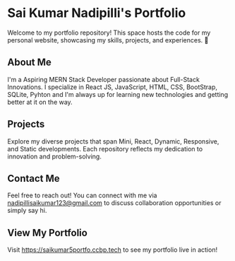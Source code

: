 # Sai Kumar Nadipilli's Portfolio

Welcome to my portfolio repository! This space hosts the code for my personal website, showcasing my skills, projects, and experiences. 🚀

## About Me
I'm a Aspiring MERN Stack Developer passionate about Full-Stack Innovations. I specialize in React JS, JavaScript, HTML, CSS, BootStrap, SQLite, Pyhton and I'm always up for learning new technologies and getting better at it on the way.

## Projects
Explore my diverse projects that span Mini, React, Dynamic, Responsive, and Static developments. Each repository reflects my dedication to innovation and problem-solving.

## Contact Me
Feel free to reach out! You can connect with me via nadipillisaikumar123@gmail.com to discuss collaboration opportunities or simply say hi.

## View My Portfolio
Visit https://saikumar5portfo.ccbp.tech to see my portfolio live in action!

